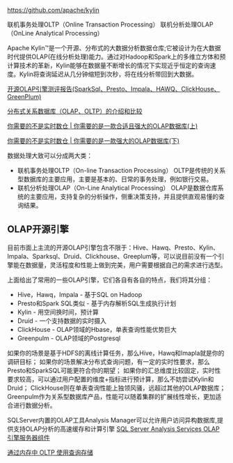 https://github.com/apache/kylin

联机事务处理OLTP（Online Transaction Processing）
联机分析处理OLAP（OnLine Analytical Processing）

Apache Kylin™是一个开源、分布式的大数据分析数据仓库;它被设计为在大数据时代提供OLAP(在线分析处理)能力。通过对Hadoop和Spark上的多维立方体和预计算技术的革新，Kylin能够在数据量不断增长的情况下实现近乎恒定的查询速度。Kylin将查询延迟从几分钟缩短到次秒，将在线分析带回到大数据。


[开源OLAP引擎测评报告(SparkSql、Presto、Impala、HAWQ、ClickHouse、GreenPlum)](https://blog.csdn.net/oDaiLiDong/article/details/86570211)

[分布式关系数据库（OLAP、OLTP）的介绍和比较](https://blog.csdn.net/xuheng8600/article/details/80334971)

[你需要的不是实时数仓 | 你需要的是一款合适且强大的OLAP数据库(上)](https://www.cnblogs.com/importbigdata/p/11521403.html)

[你需要的不是实时数仓 | 你需要的是一款强大的OLAP数据库(下)](https://www.cnblogs.com/importbigdata/p/11521390.html)

数据处理大致可以分成两大类：
 - 联机事务处理OLTP（On-line Transaction Processing）
  OLTP是传统的关系型数据库的主要应用，主要是基本的、日常的事务处理，例如银行交易。
 - 联机分析处理OLAP（On-Line Analytical Processing）
 OLAP是数据仓库系统的主要应用，支持复杂的分析操作，侧重决策支持，并且提供直观易懂的查询结果。 

## OLAP开源引擎
目前市面上主流的开源OLAP引擎包含不限于：Hive、Hawq、Presto、Kylin、Impala、Sparksql、Druid、Clickhouse、Greeplum等，可以说目前没有一个引擎能在数据量，灵活程度和性能上做到完美，用户需要根据自己的需求进行选型。

上面给出了常用的一些OLAP引擎，它们各自有各自的特点，我们将其分组：

- Hive，Hawq，Impala - 基于SQL on Hadoop
- Presto和Spark SQL类似 - 基于内存解析SQL生成执行计划
- Kylin - 用空间换时间，预计算
- Druid - 一个支持数据的实时摄入
- ClickHouse - OLAP领域的Hbase，单表查询性能优势巨大
- Greenpulm - OLAP领域的Postgresql

如果你的场景是基于HDFS的离线计算任务，那么Hive，Hawq和Imapla就是你的调研目标；
如果你的场景解决分布式查询问题，有一定的实时性要求，那么Presto和SparkSQL可能更符合你的期望；
如果你的汇总维度比较固定，实时性要求较高，可以通过用户配置的维度+指标进行预计算，那么不妨尝试Kylin和Druid；
ClickHouse则在单表查询性能上独领风骚，远超过其他的OLAP数据库；
Greenpulm作为关系型数据库产品，性能可以随着集群的扩展线性增长，更加适合进行数据分析。


SQLServer内置的OLAP工具Analysis Manager可以允许用户访问异构数据库,提供支持OLAP分析的高速缓存和计算引擎
[SQL Server Analysis Services OLAP 引擎服务器组件](https://docs.microsoft.com/zh-cn/analysis-services/multidimensional-models/olap-physical/olap-engine-server-components?view=asallproducts-allversions)

[通过内存中 OLTP 使用查询存储](https://docs.microsoft.com/zh-cn/sql/relational-databases/performance/using-the-query-store-with-in-memory-oltp?view=sql-server-ver15)
